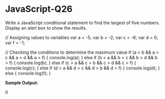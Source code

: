 # JavaScript-Q26
Write a JavaScript conditional statement to find the largest of five numbers. Display an alert box to show the results.

// Assigning values to variables
var a = -5;
var b = -2;
var c = -6;
var d = 0;
var f = -1;

// Checking the conditions to determine the maximum value
if (a > b && a > c && a > d && a > f) {
    console.log(a);
} else if (b > a && b > c && b > d && b > f) {
    console.log(b);
} else if (c > a && c > b && c > d && c > f) {
    console.log(c);
} else if (d > a && d > c && d > b && d > f) {
    console.log(d);
} else {
    console.log(f);
} 

**Sample Output:**

0
